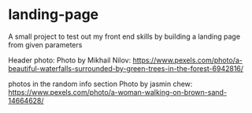 # landing-page

A small project to test out my front end skills by building a landing page from given parameters

Header photo:
Photo by Mikhail Nilov: https://www.pexels.com/photo/a-beautiful-waterfalls-surrounded-by-green-trees-in-the-forest-6942816/

photos in the random info section 
Photo by jasmin chew: https://www.pexels.com/photo/a-woman-walking-on-brown-sand-14664628/